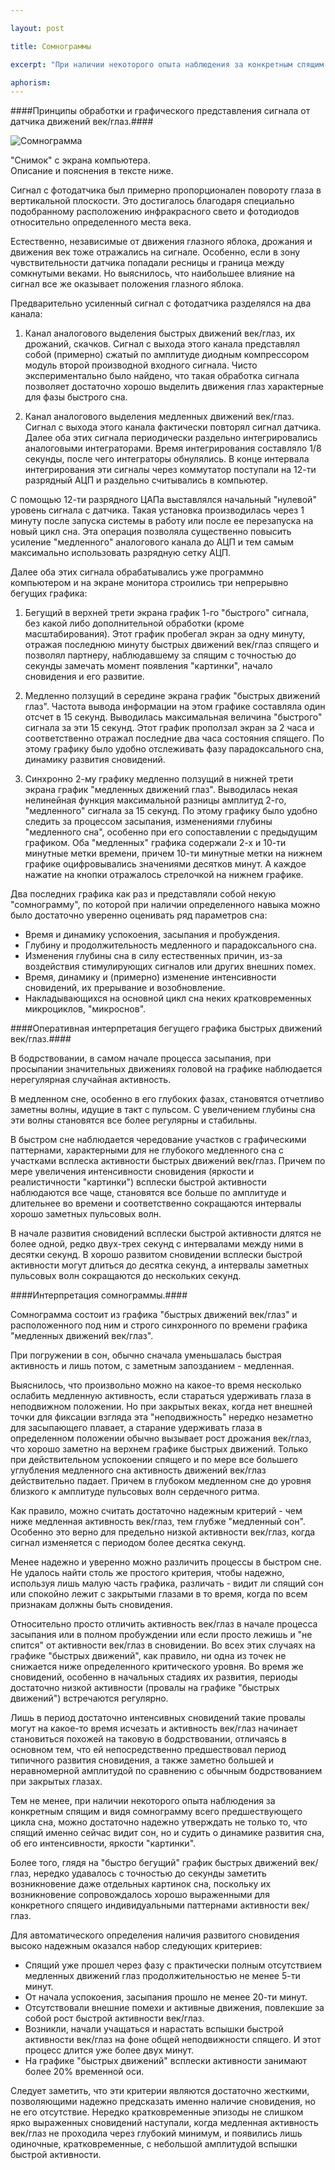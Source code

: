 ```yaml
---

layout: post

title: Сомнограммы

excerpt: "При наличии некоторого опыта наблюдения за конкретным спящим и видя сомнограмму всего предшествующего цикла сна, можно надежно утверждать не только то, что спящий именно сейчас видит сон, но и судить о динамике развития сна, об его интенсивности, яркости &laquo;картинки&raquo;. Более того, нередко удавалось очень надежно и с точностью до секунды заметить возникновение даже отдельных картинок сна"

aphorism: 
---
```


####Принципы обработки и графического представления сигнала от датчика движений век/глаз.####


<div class="figure">
<img src="{{ site.img}}/somno.gif" alt="Сомнограмма">
<p>"Снимок" с экрана компьютера. <br>Описание и пояснения в тексте ниже.</p>
</div>

 Сигнал с фотодатчика был примерно пропорционален повороту глаза в вертикальной плоскости. Это достигалось благодаря специально подобранному расположению инфракрасного свето и фотодиодов относительно определенного места века.

  Естественно, независимые от движения глазного яблока, дрожания и движения век тоже отражались на сигнале. Особенно, если в зону чувствительности датчика попадали ресницы и граница между сомкнутыми веками. Но выяснилось, что наибольшее влияние на сигнал все же оказывает положения глазного яблока.


Предварительно усиленный сигнал с фотодатчика разделялся на два канала:

1. Канал аналогового выделения быстрых движений век/глаз, их дрожаний, скачков. Сигнал с выхода этого канала представлял собой (примерно) сжатый по амплитуде диодным компрессором модуль второй производной входного сигнала. Чисто экспериментально было найдено, что такая обработка сигнала позволяет достаточно хорошо выделить движения глаз характерные для фазы быстрого сна.

2. Канал аналогового выделения медленных движений век/глаз. Сигнал с выхода этого канала фактически повторял сигнал датчика.
Далее оба этих сигнала периодически раздельно интегрировались аналоговыми интеграторами. Время интегрирования составляло 1/8 секунды, после чего интеграторы обнулялись. В конце интервала интегрирования эти сигналы через коммутатор поступали на 12-ти разрядный АЦП и раздельно считывались в компьютер.

С помощью 12-ти разрядного ЦАПа выставлялся начальный "нулевой" уровень сигнала с датчика. Такая установка производилась через 1 минуту после запуска системы в работу или после ее перезапуска на новый цикл сна. Эта операция позволяла существенно повысить усиление "медленного" аналогового канала до АЦП и тем самым максимально использовать разрядную сетку АЦП.

Далее оба этих сигнала обрабатывались уже программно компьютером и на экране монитора строились три непрерывно бегущих графика:

1. Бегущий в верхней трети экрана график 1-го "быстрого" сигнала, без какой либо дополнительной обработки (кроме масштабирования). Этот график пробегал экран за одну минуту, отражая последнюю минуту быстрых движений век/глаз спящего и позволял партнеру, наблюдавшему за спящим с точностью до секунды замечать момент появления "картинки", начало сновидения и его развитие.

2. Медленно ползущий в середине экрана график "быстрых движений глаз". Частота вывода информации на этом графике составляла один отсчет в 15 секунд. Выводилась максимальная величина "быстрого" сигнала за эти 15 секунд. Этот график проползал экран за 2 часа и соответственно отражал последние два часа состояния спящего. По этому графику было удобно отслеживать фазу парадоксального сна, динамику развития сновидений.

3. Синхронно 2-му графику медленно ползущий в нижней трети экрана график "медленных движений глаз". Выводилась некая нелинейная функция максимальной разницы амплитуд 2-го, "медленного" сигнала за 15 секунд. По этому графику было удобно следить за процессом засыпания, изменениями глубины "медленного сна", особенно при его сопоставлении с предыдущим графиком.
Оба "медленных" графика содержали 2-х и 10-ти минутные метки времени, причем 10-ти минутные метки на нижнем графике оцифровывались значениями десятков минут. А каждое нажатие на кнопки отражалось стрелочкой на нижнем графике.

Два последних графика как раз и представляли собой некую "сомнограмму", по которой при наличии определенного навыка можно было достаточно уверенно оценивать ряд параметров сна:

+ Время и динамику успокоения, засыпания и пробуждения.
+ Глубину и продолжительность медленного и парадоксального сна.
+ Изменения глубины сна в силу естественных причин, из-за воздействия стимулирующих сигналов или других внешних помех.
+ Время, динамику и (примерно) изменение интенсивности сновидений, их прерывание и возобновление.
+ Накладывающихся на основной цикл сна неких кратковременных микроциклов, "микроснов".

####Оперативная интерпретация бегущего графика быстрых движений век/глаз.####

В бодрствовании, в самом начале процесса засыпания, при просыпании значительных движениях головой на графике наблюдается нерегулярная случайная активность.

В медленном сне, особенно в его глубоких фазах, становятся отчетливо заметны волны, идущие в такт с пульсом. С увеличением глубины сна эти волны становятся все более регулярны и стабильны.

В быстром сне наблюдается чередование участков с графическими паттернами, характерными для не глубокого медленного сна с участками всплеска активности быстрых движений век/глаз. Причем по мере увеличения интенсивности сновидения (яркости и реалистичности "картинки") всплески быстрой активности наблюдаются все чаще, становятся все больше по амплитуде и длительнее во времени и соответственно сокращаются интервалы хорошо заметных пульсовых волн. 

В начале развития сновидений всплески быстрой активности длятся не более одной, редко двух-трех секунд с интервалами между ними в десятки секунд. В хорошо развитом сновидении всплески быстрой активности могут длиться до десятка секунд, а интервалы заметных пульсовых волн сокращаются до нескольких секунд.

####Интерпретация сомнограммы.####

Сомнограмма состоит из графика "быстрых движений век/глаз" и расположенного под ним и строго синхронного по времени графика "медленных движений век/глаз".

При погружении в сон, обычно сначала уменьшалась быстрая активность и лишь потом, с заметным запозданием - медленная.

Выяснилось, что произвольно можно на какое-то время несколько ослабить медленную активность, если стараться удерживать глаза в неподвижном положении. Но при закрытых веках, когда нет внешней точки для фиксации взгляда эта "неподвижность" нередко незаметно для засыпающего плавает, а старание удерживать глаза в определенном положении обычно вызывает рост дрожания век/глаз, что хорошо заметно на верхнем графике быстрых движений. Только при действительном успокоении спящего и по мере все большего углубления медленного сна активность движений век/глаз действительно падает. Причем в глубоком медленном сне до уровня близкого к амплитуде пульсовых волн сердечного ритма.

Как правило, можно считать достаточно надежным критерий - чем ниже медленная активность век/глаз, тем глубже "медленный сон". Особенно это верно для предельно низкой активности век/глаз, когда сигнал изменяется с периодом более десятка секунд.

Менее надежно и уверенно можно различить процессы в быстром сне. Не удалось найти столь же простого критерия, чтобы надежно, используя лишь малую часть графика, различать - видит ли спящий сон или спокойно лежит с закрытыми глазами в то время, когда по всем признакам должны быть сновидения.

Относительно просто отличить активность век/глаз в начале процесса засыпания или в полном пробуждении или если просто лежишь и "не спится" от активности век/глаз в сновидении. Во всех этих случаях на графике "быстрых движений", как правило, ни одна из точек не снижается ниже определенного критического уровня. Во время же сновидений, особенно в начальных стадиях их развития, периоды достаточно низкой активности (провалы на графике "быстрых движений") встречаются регулярно. 

Лишь в период достаточно интенсивных сновидений такие провалы могут на какое-то время исчезать и активность век/глаз начинает становиться похожей на таковую в бодрствовании, отличаясь в основном тем, что ей непосредственно предшествовал период типичного развития сновидения, а также заметно большей и неравномерной амплитудой по сравнению с обычным бодрствованием при закрытых глазах.

Тем не менее, при наличии некоторого опыта наблюдения за конкретным спящим и видя сомнограмму всего предшествующего цикла сна, можно достаточно надежно утверждать не только то, что спящий именно сейчас видит сон, но и судить о динамике развития сна, об его интенсивности, яркости "картинки". 

Более того, глядя на "быстро бегущий" график быстрых движений век/глаз, нередко удавалось с точностью до секунды заметить возникновение даже отдельных картинок сна, поскольку их возникновение сопровождалось хорошо выраженными для конкретного спящего индивидуальными паттернами активности век/глаз.

Для автоматического определения наличия развитого сновидения высоко надежным оказался набор следующих критериев:

+ Спящий уже прошел через фазу с практически полным отсутствием медленных движений глаз продолжительностью не менее 5-ти минут.
+ От начала успокоения, засыпания прошло не менее 20-ти минут.
+ Отсутствовали внешние помехи и активные движения, повлекшие за собой рост быстрой активности век/глаз.
+ Возникли, начали учащаться и нарастать вспышки быстрой активности век/глаз на фоне общей неподвижности спящего. И этот процесс длится уже более двух минут.
+ На графике "быстрых движений" всплески активности занимают более 20% временной оси.

Следует заметить, что эти критерии являются достаточно жесткими, позволяющими надежно предсказать именно наличие сновидения, но не его отсутствие. Нередко кратковременные эпизоды не слишком ярко выраженных сновидений наступали, когда медленная активность век/глаз не проходила через глубокий минимум, и появились лишь одиночные, кратковременные, с небольшой амплитудой вспышки быстрой активности.






